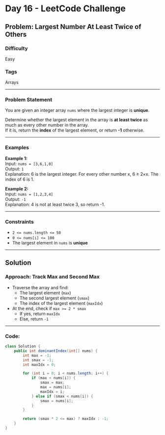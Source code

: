 # Day 16 - LeetCode Challenge

## Problem: Largest Number At Least Twice of Others

### Difficulty
Easy

### Tags
Arrays

---

### Problem Statement

You are given an integer array `nums` where the largest integer is **unique**.

Determine whether the largest element in the array is **at least twice** as much as every other number in the array.  
If it is, return the **index** of the largest element, or return **-1** otherwise.

---

### Examples

**Example 1:**  
Input: `nums = [3,6,1,0]`  
Output: `1`  
Explanation: 6 is the largest integer. For every other number x, 6 ≥ 2×x. The index of 6 is 1.

**Example 2:**  
Input: `nums = [1,2,3,4]`  
Output: `-1`  
Explanation: 4 is not at least twice 3, so return -1.

---

### Constraints

- `2 <= nums.length <= 50`
- `0 <= nums[i] <= 100`
- The largest element in `nums` is **unique**

---

## Solution

### Approach: Track Max and Second Max

- Traverse the array and find:
  - The largest element (`max`)
  - The second largest element (`smax`)
  - The index of the largest element (`maxIdx`)
- At the end, check if `max >= 2 * smax`
  - If yes, return `maxIdx`
  - Else, return `-1`

---

### Code:

```java
class Solution {
    public int dominantIndex(int[] nums) {
        int max = -1;
        int smax = -1;
        int maxIdx = 0;

        for (int i = 0; i < nums.length; i++) {
            if (max < nums[i]) {
                smax = max;
                max = nums[i];
                maxIdx = i;
            } else if (smax < nums[i]) {
                smax = nums[i];
            }
        }

        return (smax * 2 <= max) ? maxIdx : -1;
    }
}